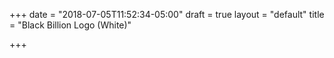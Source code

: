 +++
date = "2018-07-05T11:52:34-05:00"
draft = true
layout = "default"
title = "Black Billion Logo (White)"

+++
